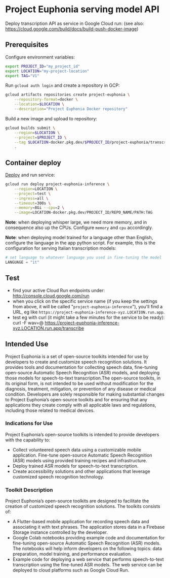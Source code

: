# Project Euphonia serving model API

Deploy transcription API as service in Google Cloud run:
(see also: <https://cloud.google.com/build/docs/build-push-docker-image>)

## Prerequisites

Configure environment variables:

```bash
export PROJECT_ID="my_project_id"
export LOCATION="my-project-location"
export TAG="V1"
```

Run `gcloud auth login` and create a repository in GCP:

```bash
gcloud artifacts repositories create project-euphonia \
    --repository-format=docker \
    --location=$LOCATION \
    --description="Project Euphonia Docker repository"
```

Build a new image and upload to repository:

```bash
gcloud builds submit \
    --region=$LOCATION \
    --project=$PROJECT_ID \
    --tag $LOCATION-docker.pkg.dev/$PROJECT_ID/project-euphonia/transcribe:$TAG \
    .
```

## Container deploy

[Deploy](https://cloud.google.com/sdk/gcloud/reference/run/deploy) and run service:

```bash
gcloud run deploy project-euphonia-inference \
    --region=LOCATION \
    --project=test \
    --ingress=all \
    --timeout=300s \
    --memory=8Gi --cpu=2 \
    --image=LOCATION-docker.pkg.dev/PROJECT_ID/REPO_NAME/PATH:TAG
```

**Note**: when deploying whisper large, we need more memory, and in consequence also up the CPUs. Configure `memory` and `cpu` accordingly.

**Note**: when deploying model trained for a language other than English, configure the language in the app python script. For example, this is the configuration for serving Italian transcription models:

```python
# set language to whatever language you used in fine-tuning the model
LANGUAGE = "it"
```

## Test

- find your active Cloud Run endpoints under: <http://console.cloud.google.com/run>
- when you click on the specific service name (if you keep the settings from above, it will be called "`project-euphonia-inference`"), you'll find a URL, eg like `https://project-euphonia-inference-xyz.LOCATION.run.app`.
- test eg with curl (it might take a few minutes for the service to be ready):
curl -F wav=@<path-to-wav-file> <https://project-euphonia-inference-xyz.LOCATION.run.app/transcribe>

## Intended Use

Project Euphonia is a set of open-source toolkits intended for use by developers to create and customize speech recognition solutions. It provides tools and documentation for collecting speech data, fine-tuning open-source Automatic Speech Recognition (ASR) models, and deploying those models for speech-to-text transcription.The open-source toolkits, in its original form, is not intended to be used without modification for the diagnosis, treatment, mitigation, or prevention of any disease or medical condition. Developers are solely responsible for making substantial changes to Project Euphonia’s open-source toolkits and for ensuring that any applications they create comply with all applicable laws and regulations, including those related to medical devices.

### Indications for Use

Project Euphonia’s open-source toolkits is intended to provide developers with the capability to:

- Collect volunteered speech data using a customizable mobile application.
Fine-tune open-source Automatic Speech Recognition (ASR) models using provided training recipes and infrastructure.
- Deploy trained ASR models for speech-to-text transcription.
- Create accessibility solutions and other applications that leverage customized speech recognition technology.

### Toolkit Description

Project Euphonia’s open-source toolkits are designed to facilitate the creation of customized speech recognition solutions. The toolkits consists of:

- A Flutter-based mobile application for recording speech data and associating it with text phrases. The application stores data in a Firebase Storage instance controlled by the developer.
- Google Colab notebooks providing example code and documentation for fine-tuning open-source Automatic Speech Recognition (ASR) models. The notebooks will help inform developers on the following topics: data preparation, model training, and performance evaluation.
- Example code for deploying a web service that performs speech-to-text transcription using the fine-tuned ASR models. The web service can be deployed to cloud platforms such as Google Cloud Run.
